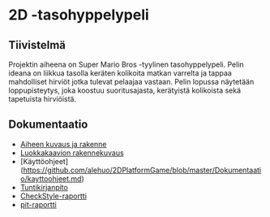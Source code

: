 # 2D -tasohyppelypeli

## Tiivistelmä
Projektin aiheena on Super Mario Bros -tyylinen tasohyppelypeli.
Pelin ideana on liikkua tasolla keräten kolikoita matkan varrelta ja tappaa mahdolliset hirviöt jotka tulevat pelaajaa vastaan.
Pelin lopussa näytetään loppupisteytys, joka koostuu suoritusajasta, kerätyistä kolikoista sekä tapetuista hirviöistä.

## Dokumentaatio
* [Aiheen kuvaus ja rakenne](Dokumentaatio/aiheenKuvausJaRakenne.md)
* [Luokkakaavion rakennekuvaus](https://github.com/alehuo/2DPlatformGame/blob/master/Dokumentaatio/rakennekuvaus.md)
* [Käyttöohjeet] (https://github.com/alehuo/2DPlatformGame/blob/master/Dokumentaatio/kayttoohjeet.md)
* [Tuntikirjanpito](Dokumentaatio/tuntikirjanpito.md)
* [CheckStyle-raportti](https://htmlpreview.github.io/?https://github.com/alehuo/2DPlatformGame/blob/master/Dokumentaatio/checkstyle-raportti/checkstyle.html)
* [pit-raportti](https://htmlpreview.github.io/?https://github.com/alehuo/2DPlatformGame/blob/master/Dokumentaatio/pit-raportti/201702241907/index.html)